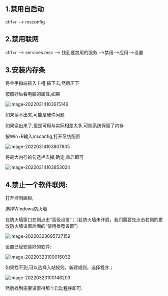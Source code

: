 ## 1.禁用自启动

ctrl+r --> msconfig

## 2.禁用联网

ctrl+r --> services.msc --> 找到要禁用的服务 -->禁用-->应用-->设置

## 3.安装内存条

将金手指端插入卡槽,插下去,然后压下

按照好后看电脑的属性,如果

![image-20220314103615146](G:\Document\mdNote\Typora\image-20220314103615146.png)

如果读不出来,可能是硬件问题

如果读出来了,但是可用与实际相差太多,可能系统保留了内存

按Win+R输入msconfig,打开系统配置

![image-20220314103807805](G:\Document\mdNote\Typora\image-20220314103807805.png)

将最大内存的勾选栏去掉,确定,重启即可

![image-20220314103853024](G:\Document\mdNote\Typora\image-20220314103853024.png)

## 4.禁止一个软件联网:

打开控制面板,

选择Windows防火墙

在防火墙窗口左侧点击“高级设置”；（若防火墙未开启，我们需要先点击右侧的更改防火墙设置后面的“使用推荐设置”）

![image-20220323095727159](G:\Document\mdNote\Typora\image-20220323095727159.png)

设置已经安装好的软件:

![image-20220323100016032](G:\Document\mdNote\Typora\image-20220323100016032.png)

如果找不到,可以选择入站规则，新建规则，选择程序；

![image-20220323100146203](G:\Document\mdNote\Typora\image-20220323100146203.png)

然后找到需要设置得那个启动程序即可.

